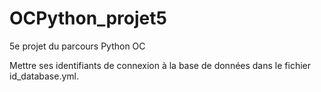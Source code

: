 # OCPython_projet5
5e projet du parcours Python OC

Mettre ses identifiants de connexion à la base de données dans le fichier id_database.yml.
